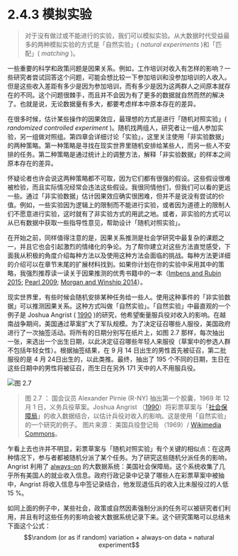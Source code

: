 # 2.4.3 模拟实验
> 对于没有做过或不能进行的实验，我们可以模拟实验。从大数据时代受益最多的两种模拟实验的方式是「自然实验」( *natural experiments* )和「匹配」( *matching* )。

一些重要的科学和政策问题是因果关系。例如，工作培训对收入有怎样的影响？一些研究者尝试回答这个问题，可能会想比较一下参加培训和没参加培训的人收入。但是这些收入差距有多少是因为参加培训，而有多少是因为这两群人之间原本就存在的不同。这个问题很棘手，而且并不会因为有了更多的数据就自然而然的解决了。也就是说，无论数据量有多大，都要考虑样本中原本存在的差异。

在很多时候，估计某些操作的因果效应，最理想的方式是进行「随机对照实验」( *randomized controlled experiment* )。随机找两组人，研究者让一组人参加实验，另一组做对照组。第四章会详细讨论「实验」，这里关注使用「非实验数据」的两种策略。第一种策略是寻找在现实世界里随机安排给某些人，而另一些人不安排的任务。第二种策略是通过统计上的调整方法，解释「非实验数据」的样本之间原本存在的差异。

怀疑论者也许会说这两种策略都不可取，因为它们都有很强的假设。这些假设很难被检验，而且实际情况经常会违法这些假设。我很同情他们，但我们可以看的更远一些。通过「非实验数据」估计因果效应确实很困难，但并不是说没有尝试的价值。例如，一些实验因为逻辑上的限制而不能进行实验，或者因为道德上的限制人们不愿意进行实验，这时就有了非实验方式的用武之地。或者，非实验的方式可以从已有数据中获取一些指导性意见，帮助设计「随机对照实验」。

在开始之前，同样值得注意的是，因果关系推测是社会学研究中最复杂的课题之一，并且它也会引起激烈的情绪化的争论。为了帮你建立对这些方法直觉感受，下面我从积极的角度介绍每种方法以及使用这种方法会面临的挑战。每种方法更详细的介绍可以在章节末尾的扩展材料找到。如果你计划在你的实验中采用其中的策略，我强烈推荐读一读关于因果推测的优秀书籍中的一本（[Imbens and Rubin 2015](https://www.cambridge.org/core/books/causal-inference-for-statistics-social-and-biomedical-sciences/71126BE90C58F1A431FE9B2DD07938AB); [Pearl 2009](http://bayes.cs.ucla.edu/BOOK-2K/); [Morgan and Winship 2014](https://www.cambridge.org/core/books/counterfactuals-and-causal-inference/5CC81E6DF63C5E5A8B88F79D45E1D1B7)）。

现实世界里，有些时候会随机安排某种任务给一些人。使用这种事件的「非实验数据」可以推测因果关系。这种方式叫做「自然实验」。「自然实验」中最直观的一个例子是 Joshua Angrist ( [1990](http://www.jstor.org/stable/2006669) )的研究，他希望衡量服兵役对收入的影响。在越南战争期间，美国通过草案扩大了军队规模。为了决定征召哪些人服役，美国政府进行了一次抽签活动。将所有的日期分别写在纸片上，如图 2.7 那样，每次抽出一张，来选出一个出生日期，以此决定征召哪些年轻人来服役（草案中的参选人群不包括年轻女性）。根据抽签结果，在 9 月 14 日出生的男性首先被征召，第二批服役的是 4 月 24日出生的，以此类推。最终，抽出了 195 个不同的日期，生日在这些日期中的男性将被征召，而生日在另外 171 天中的人不用服兵役。

![图 2.7 ](https://www.bitbybitbook.com/figures/chapter2/bitbybit2-7_draft_lottery.png)
> 图 2.7 ： 国会议员 Alexander Pirnie (R-NY) 抽出第一个胶囊，1969 年 12 月 1 日，义务兵役草案。Joshua Angrist （[1990](http://www.jstor.org/stable/2006669)）将彩票草案与「[社会保障局](https://en.wikipedia.org/wiki/Social_Security_Administration)」的收入数据结合，以估计兵役对收入的影响。这是使用「自然实验」的一个研究的例子。 图片来源： 美国兵役登记局 （1969）/ [Wikimedia Commons](https://commons.wikimedia.org/wiki/File:1969_draft_lottery_photo.jpg)。

乍看上去也许并不明显，彩票草案与「随机对照实验」有个关键的相似点：在这两种情况下，参与者都被随机分派了某个任务。为了研究这些随机分派任务的影响，Angrist 利用了 [always-on](2-3-2-always-on.md) 的大数据系统：美国社会保障局。这个系统收集了几乎所有美国人的就业收入信息。政府行政记录中记录了哪些人在彩票草案中被抽中，Angrist 将收入信息与中签记录结合，他发现退伍兵的收入比未服役过的人低 15 %。

如同上面的例子中，某些社会，政策或自然因素强制分派的任务可以被研究者们利用，并且有时这些任务的影响会被大数据系统记录下来。这个研究策略可以总结未下面这个公式：
$$\random (or as if random) variation + always-on data = natural experiment$$
